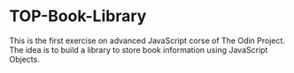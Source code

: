 # TOP-Book-Library

This is the first exercise on advanced JavaScript corse of The Odin Project. The idea is to build a library to store book information using JavaScript Objects.